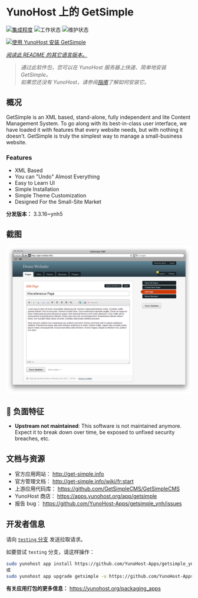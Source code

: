 <!--
注意：此 README 由 <https://github.com/YunoHost/apps/tree/master/tools/readme_generator> 自动生成
请勿手动编辑。
-->

# YunoHost 上的 GetSimple

[![集成程度](https://dash.yunohost.org/integration/getsimple.svg)](https://ci-apps.yunohost.org/ci/apps/getsimple/) ![工作状态](https://ci-apps.yunohost.org/ci/badges/getsimple.status.svg) ![维护状态](https://ci-apps.yunohost.org/ci/badges/getsimple.maintain.svg)

[![使用 YunoHost 安装 GetSimple](https://install-app.yunohost.org/install-with-yunohost.svg)](https://install-app.yunohost.org/?app=getsimple)

*[阅读此 README 的其它语言版本。](./ALL_README.md)*

> *通过此软件包，您可以在 YunoHost 服务器上快速、简单地安装 GetSimple。*  
> *如果您还没有 YunoHost，请参阅[指南](https://yunohost.org/install)了解如何安装它。*

## 概况

GetSimple is an XML based, stand-alone, fully independent and lite Content Management System. To go along with its best-in-class user interface, we have loaded it with features that every website needs, but with nothing it doesn't. GetSimple is truly the simplest way to manage a small-business website.

### Features

- XML Based
- You can "Undo" Almost Everything
- Easy to Learn UI
- Simple Installation
- Simple Theme Customization
- Designed For the Small-Site Market

**分发版本：** 3.3.16~ynh5

## 截图

![GetSimple 的截图](./doc/screenshots/screenshot_editpage.png)

## :red_circle: 负面特征

- **Upstream not maintained**: This software is not maintained anymore. Expect it to break down over time, be exposed to unfixed security breaches, etc.

## 文档与资源

- 官方应用网站： <http://get-simple.info>
- 官方管理文档： <http://get-simple.info/wiki/fr:start>
- 上游应用代码库： <https://github.com/GetSimpleCMS/GetSimpleCMS>
- YunoHost 商店： <https://apps.yunohost.org/app/getsimple>
- 报告 bug： <https://github.com/YunoHost-Apps/getsimple_ynh/issues>

## 开发者信息

请向 [`testing` 分支](https://github.com/YunoHost-Apps/getsimple_ynh/tree/testing) 发送拉取请求。

如要尝试 `testing` 分支，请这样操作：

```bash
sudo yunohost app install https://github.com/YunoHost-Apps/getsimple_ynh/tree/testing --debug
或
sudo yunohost app upgrade getsimple -u https://github.com/YunoHost-Apps/getsimple_ynh/tree/testing --debug
```

**有关应用打包的更多信息：** <https://yunohost.org/packaging_apps>
